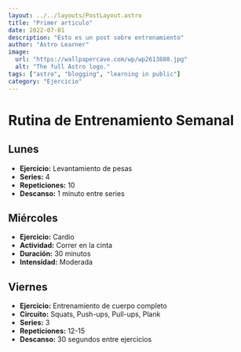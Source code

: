 ```yaml
---
layout: ../../layouts/PostLayout.astro
title: "Primer articulo"
date: 2022-07-01
description: "Esto es un post sobre entrenamiento"
author: "Astro Learner"
image:
  url: "https://wallpapercave.com/wp/wp2613880.jpg"
  alt: "The full Astro logo."
tags: ["astro", "blogging", "learning in public"]
category: "Ejercicio"
---
```


# Rutina de Entrenamiento Semanal

## Lunes

- **Ejercicio:** Levantamiento de pesas
- **Series:** 4
- **Repeticiones:** 10
- **Descanso:** 1 minuto entre series

## Miércoles

- **Ejercicio:** Cardio
- **Actividad:** Correr en la cinta
- **Duración:** 30 minutos
- **Intensidad:** Moderada

## Viernes

- **Ejercicio:** Entrenamiento de cuerpo completo
- **Circuito:** Squats, Push-ups, Pull-ups, Plank
- **Series:** 3
- **Repeticiones:** 12-15
- **Descanso:** 30 segundos entre ejercicios
